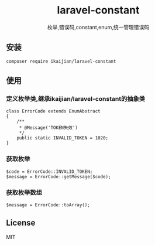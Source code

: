 <h1 align="center"> laravel-constant </h1>

<p align="center"> 枚举,错误码,constant,enum,统一管理错误码</p>

## 安装
~~~
composer require ikaijian/laravel-constant
~~~

## 使用
### 定义枚举类,继承ikaijian/laravel-constant的抽象类
~~~
class ErrorCode extends EnumAbstract
{
    /**
     * @Message('TOKEN失效')
     */
    public static INVALID_TOKEN = 1020;
}
~~~
### 获取枚举
~~~
$code = ErrorCode::INVALID_TOKEN;
$message = ErrorCode::getMessage($code);
~~~
### 获取枚举数组
~~~
$message = ErrorCode::toArray();
~~~

## License

MIT